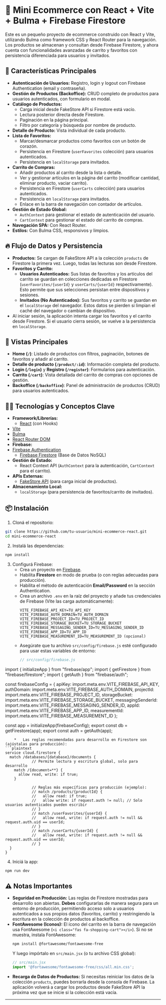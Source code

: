 # 🛒 Mini Ecommerce con React + Vite + Bulma + Firebase Firestore

Este es un pequeño proyecto de ecommerce construido con React y Vite, utilizando Bulma como framework CSS y React Router para la navegación. Los productos se almacenan y consultan desde Firebase Firestore, y ahora cuenta con funcionalidades avanzadas de carrito y favoritos con persistencia diferenciada para usuarios y invitados.

## 🚀 Características Principales

- **Autenticación de Usuarios:** Registro, login y logout con Firebase Authentication (email y contraseña).
- **Gestión de Productos (Backoffice):** CRUD completo de productos para usuarios autenticados, con formulario en modal.
- **Catálogo de Productos:**
    - Carga inicial desde FakeStore API si Firestore está vacío.
    - Lectura posterior directa desde Firestore.
    - Paginación en la página principal.
    - Filtro por categoría y búsqueda por nombre de producto.
- **Detalle de Producto:** Vista individual de cada producto.
- **Lista de Favoritos:**
    - Marcar/desmarcar productos como favoritos con un botón de corazón.
    - Persistencia en Firestore (`userFavorites` colección) para usuarios autenticados.
    - Persistencia en `localStorage` para invitados.
- **Carrito de Compras:**
    - Añadir productos al carrito desde la lista o detalle.
    - Ver y gestionar artículos en la página del carrito (modificar cantidad, eliminar producto, vaciar carrito).
    - Persistencia en Firestore (`userCarts` colección) para usuarios autenticados.
    - Persistencia en `localStorage` para invitados.
    - Enlace en la barra de navegación con contador de artículos.
- **Gestión de Estado Global:**
    - `AuthContext` para gestionar el estado de autenticación del usuario.
    - `CartContext` para gestionar el estado del carrito de compras.
- **Navegación SPA:** Con React Router.
- **Estilos:** Con Bulma CSS, responsivos y limpios.

## 🔥 Flujo de Datos y Persistencia

- **Productos:** Se cargan de FakeStore API a la colección `products` de Firestore la primera vez. Luego, todas las lecturas son desde Firestore.
- **Favoritos y Carrito:**
    - **Usuarios Autenticados:** Sus listas de favoritos y los artículos del carrito se guardan en colecciones dedicadas en Firestore (`userFavorites/{userId}` y `userCarts/{userId}` respectivamente). Esto permite que sus selecciones persistan entre dispositivos y sesiones.
    - **Invitados (No Autenticados):** Sus favoritos y carrito se guardan en el `localStorage` del navegador. Estos datos se pierden si limpian el caché del navegador o cambian de dispositivo.
- Al iniciar sesión, la aplicación intenta cargar los favoritos y el carrito desde Firestore. Si el usuario cierra sesión, se vuelve a la persistencia en `localStorage`.

## 📸 Vistas Principales

- **Home (`/`)**: Listado de productos con filtros, paginación, botones de favoritos y añadir al carrito.
- **Detalle de producto (`/product/:id`)**: Información completa del producto.
- **Login (`/login`)** y **Registro (`/register`)**: Formularios para autenticación.
- **Carrito (`/cart`)**: Vista detallada del carrito de compras con opciones de gestión.
- **Backoffice (`/backoffice`)**: Panel de administración de productos (CRUD) para usuarios autenticados.

## 🧑‍💻 Tecnologías y Conceptos Clave

- **Framework/Librerías:**
    - [React](https://reactjs.org/) (con Hooks)
- [Vite](https://vitejs.dev/)
- [Bulma](https://bulma.io/)
- [React Router DOM](https://reactrouter.com/)
- **Firebase:**
- [Firebase Authentication](https://firebase.google.com/products/auth)
    - [Firebase Firestore](https://firebase.google.com/products/firestore) (Base de Datos NoSQL)
- **Gestión de Estado:**
    - React Context API (`AuthContext` para la autenticación, `CartContext` para el carrito).
- **APIs Externas:**
    - [FakeStore API](https://fakestoreapi.com/) (para carga inicial de productos).
- **Almacenamiento Local:**
    - `localStorage` (para persistencia de favoritos/carrito de invitados).

## 📦 Instalación

1.  Cloná el repositorio:
```bash
git clone https://github.com/tu-usuario/mini-ecommerce-react.git
cd mini-ecommerce-react
```
2.  Instalá las dependencias:
```bash
npm install
```
3.  Configurá Firebase:
    *   Crea un proyecto en [Firebase](https://console.firebase.google.com/).
    *   Habilita **Firestore** en modo de prueba (o con reglas adecuadas para producción).
    *   Habilita el método de autenticación **Email/Password** en la sección Authentication.
    *   Crea un archivo `.env` en la raíz del proyecto y añade tus credenciales de Firebase (Vite las carga automáticamente):
        ```env
        VITE_FIREBASE_API_KEY=TU_API_KEY
        VITE_FIREBASE_AUTH_DOMAIN=TU_AUTH_DOMAIN
        VITE_FIREBASE_PROJECT_ID=TU_PROJECT_ID
        VITE_FIREBASE_STORAGE_BUCKET=TU_STORAGE_BUCKET
        VITE_FIREBASE_MESSAGING_SENDER_ID=TU_MESSAGING_SENDER_ID
        VITE_FIREBASE_APP_ID=TU_APP_ID
        VITE_FIREBASE_MEASUREMENT_ID=TU_MEASUREMENT_ID (opcional)
        ```
    *   Asegúrate que tu archivo `src/config/firebase.js` esté configurado para usar estas variables de entorno:
        ```javascript
        // src/config/firebase.js
import { initializeApp } from "firebase/app";
import { getFirestore } from "firebase/firestore";
import { getAuth } from "firebase/auth";

const firebaseConfig = {
          apiKey: import.meta.env.VITE_FIREBASE_API_KEY,
          authDomain: import.meta.env.VITE_FIREBASE_AUTH_DOMAIN,
          projectId: import.meta.env.VITE_FIREBASE_PROJECT_ID,
          storageBucket: import.meta.env.VITE_FIREBASE_STORAGE_BUCKET,
          messagingSenderId: import.meta.env.VITE_FIREBASE_MESSAGING_SENDER_ID,
          appId: import.meta.env.VITE_FIREBASE_APP_ID,
          measurementId: import.meta.env.VITE_FIREBASE_MEASUREMENT_ID
};

const app = initializeApp(firebaseConfig);
export const db = getFirestore(app);
export const auth = getAuth(app);
```
    *   Las reglas recomendadas para desarrollo en Firestore son (ajústalas para producción):
```plaintext
service cloud.firestore {
  match /databases/{database}/documents {
            // Permite lectura y escritura global, solo para desarrollo
    match /{document=**} {
      allow read, write: if true;
    }

            // Reglas más específicas para producción (ejemplo):
            // match /products/{productId} {
            //   allow read: if true;
            //   allow write: if request.auth != null; // Solo usuarios autenticados pueden escribir
            // }
            // match /userFavorites/{userId} {
            //   allow read, write: if request.auth != null && request.auth.uid == userId;
            // }
            // match /userCarts/{userId} {
            //   allow read, write: if request.auth != null && request.auth.uid == userId;
            // }
  }
}
```

4.  Iniciá la app:
```bash
npm run dev
```

## ⚠️ Notas Importantes

-   **Seguridad en Producción:** Las reglas de Firestore mostradas para desarrollo son abiertas. **Debes** configurarlas de manera segura para un entorno de producción, permitiendo acceso solo a usuarios autenticados a sus propios datos (favoritos, carrito) y restringiendo la escritura en la colección de productos al backoffice.
-   **FontAwesome (Iconos):** El ícono del carrito en la barra de navegación usa FontAwesome (`<i class="fas fa-shopping-cart"></i>`). Si no se muestra, instala FontAwesome:
    ```bash
    npm install @fortawesome/fontawesome-free
    ```
    Y luego impórtalo en `src/main.jsx` (o tu archivo CSS global):
    ```javascript
    // src/main.jsx
    import '@fortawesome/fontawesome-free/css/all.min.css';
    ```
-   **Recarga de Datos de Productos:** Si necesitas reiniciar los datos de la colección `products`, puedes borrarla desde la consola de Firebase. La aplicación volverá a cargar los productos desde FakeStore API la próxima vez que se inicie si la colección está vacía.

---